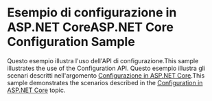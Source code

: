 # <a name="aspnet-core-configuration-sample"></a><span data-ttu-id="f5229-101">Esempio di configurazione in ASP.NET Core</span><span class="sxs-lookup"><span data-stu-id="f5229-101">ASP.NET Core Configuration Sample</span></span>

<span data-ttu-id="f5229-102">Questo esempio illustra l'uso dell'API di configurazione.</span><span class="sxs-lookup"><span data-stu-id="f5229-102">This sample illustrates the use of the Configuration API.</span></span> <span data-ttu-id="f5229-103">Questo esempio illustra gli scenari descritti nell'argomento [Configurazione in ASP.NET Core](https://docs.microsoft.com/aspnet/core/fundamentals/configuration).</span><span class="sxs-lookup"><span data-stu-id="f5229-103">This sample demonstrates the scenarios described in the [Configuration in ASP.NET Core](https://docs.microsoft.com/aspnet/core/fundamentals/configuration) topic.</span></span>
